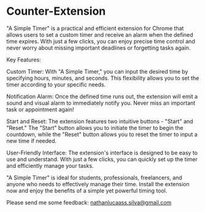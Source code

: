 # Counter-Extension

"A Simple Timer" is a practical and efficient extension for Chrome that allows users to set a custom timer and receive an alarm when the defined time expires. With just a few clicks, you can enjoy precise time control and never worry about missing important deadlines or forgetting tasks again.

Key Features:

Custom Timer: With "A Simple Timer," you can input the desired time by specifying hours, minutes, and seconds. This flexibility allows you to set the timer according to your specific needs.

Notification Alarm: Once the defined time runs out, the extension will emit a sound and visual alarm to immediately notify you. Never miss an important task or appointment again!

Start and Reset: The extension features two intuitive buttons - "Start" and "Reset." The "Start" button allows you to initiate the timer to begin the countdown, while the "Reset" button allows you to reset the timer to input a new time if needed.

User-Friendly Interface: The extension's interface is designed to be easy to use and understand. With just a few clicks, you can quickly set up the timer and efficiently manage your tasks.

"A Simple Timer" is ideal for students, professionals, freelancers, and anyone who needs to effectively manage their time. Install the extension now and enjoy the benefits of a simple yet powerful timing tool.

Please send me some feedback: nathanlucaass.silva@gmail.com

